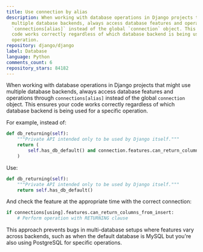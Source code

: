 ```yaml
---
title: Use connection by alias
description: When working with database operations in Django projects that might use
  multiple database backends, always access database features and operations through
  `connections[alias]` instead of the global `connection` object. This ensures your
  code works correctly regardless of which database backend is being used for a specific
  operation.
repository: django/django
label: Database
language: Python
comments_count: 6
repository_stars: 84182
---
```


When working with database operations in Django projects that might use multiple database backends, always access database features and operations through `connections[alias]` instead of the global `connection` object. This ensures your code works correctly regardless of which database backend is being used for a specific operation.

For example, instead of:

```python
def db_returning(self):
    """Private API intended only to be used by Django itself."""
    return (
        self.has_db_default() and connection.features.can_return_columns_from_insert
    )
```

Use:

```python
def db_returning(self):
    """Private API intended only to be used by Django itself."""
    return self.has_db_default()
```

And check the feature at the appropriate time with the correct connection:
```python
if connections[using].features.can_return_columns_from_insert:
    # Perform operation with RETURNING clause
```

This approach prevents bugs in multi-database setups where features vary across backends, such as when the default database is MySQL but you're also using PostgreSQL for specific operations.